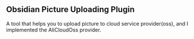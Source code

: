 ## Obsidian Picture Uploading Plugin

A tool that helps you to upload picture to cloud service provider(oss), and I implemented the AliCloudOss provider.

